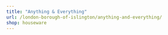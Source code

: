 ```yaml
---
title: "Anything & Everything"
url: /london-borough-of-islington/anything-and-everything/
shop: houseware
---
```


